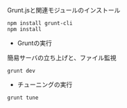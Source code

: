 Grunt.jsと関連モジュールのインストール


```
npm install grunt-cli
npm install
```

* Gruntの実行

簡易サーバの立ち上げと、ファイル監視
  
```
grunt dev
```

* チューニングの実行  

```
grunt tune
```

